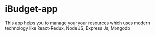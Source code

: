 # iBudget-app
This app helps you to manage your your resources which uses modern technology like React-Redux, Node JS, Express Js, Mongodb
